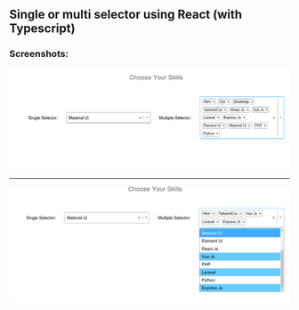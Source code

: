 ## Single or multi selector using React (with <strong>Typescript</strong>)

### Screenshots:
<img src="https://github.com/alaminstore/multi-select-react/blob/main/screenshots/skill-picker.png?raw=true" alt="skill-picker.png">
<hr/>
<img src="https://github.com/alaminstore/multi-select-react/blob/main/screenshots/skill-picker2.png?raw=true" alt="skill-picker2.png">
